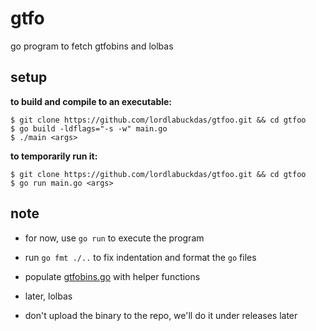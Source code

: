 # gtfo

go program to fetch gtfobins and lolbas

## setup

**to build and compile to an executable:**

```
$ git clone https://github.com/lordlabuckdas/gtfoo.git && cd gtfoo
$ go build -ldflags="-s -w" main.go
$ ./main <args>
```

**to temporarily run it:**

```
$ git clone https://github.com/lordlabuckdas/gtfoo.git && cd gtfoo
$ go run main.go <args>
```

## note

* for now, use `go run` to execute the program

* run `go fmt ./..` to fix indentation and format the `go` files

* populate [gtfobins.go](./gtfobins/gtfobins.go) with helper functions

* later, lolbas

* don't upload the binary to the repo, we'll do it under releases later
